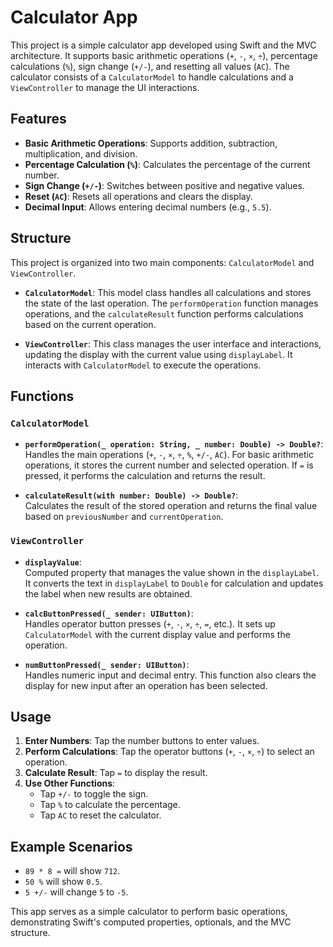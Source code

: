 # Calculator App

This project is a simple calculator app developed using Swift and the MVC architecture. It supports basic arithmetic operations (`+`, `-`, `×`, `÷`), percentage calculations (`%`), sign change (`+/-`), and resetting all values (`AC`). The calculator consists of a `CalculatorModel` to handle calculations and a `ViewController` to manage the UI interactions.

## Features

- **Basic Arithmetic Operations**: Supports addition, subtraction, multiplication, and division.
- **Percentage Calculation (`%`)**: Calculates the percentage of the current number.
- **Sign Change (`+/-`)**: Switches between positive and negative values.
- **Reset (`AC`)**: Resets all operations and clears the display.
- **Decimal Input**: Allows entering decimal numbers (e.g., `5.5`).

## Structure

This project is organized into two main components: `CalculatorModel` and `ViewController`.

- **`CalculatorModel`**: This model class handles all calculations and stores the state of the last operation. The `performOperation` function manages operations, and the `calculateResult` function performs calculations based on the current operation.
  
- **`ViewController`**: This class manages the user interface and interactions, updating the display with the current value using `displayLabel`. It interacts with `CalculatorModel` to execute the operations.

## Functions

### `CalculatorModel`

- **`performOperation(_ operation: String, _ number: Double) -> Double?`**:  
  Handles the main operations (`+`, `-`, `×`, `÷`, `%`, `+/-`, `AC`). For basic arithmetic operations, it stores the current number and selected operation. If `=` is pressed, it performs the calculation and returns the result.

- **`calculateResult(with number: Double) -> Double?`**:  
  Calculates the result of the stored operation and returns the final value based on `previousNumber` and `currentOperation`.

### `ViewController`

- **`displayValue`**:  
  Computed property that manages the value shown in the `displayLabel`. It converts the text in `displayLabel` to `Double` for calculation and updates the label when new results are obtained.

- **`calcButtonPressed(_ sender: UIButton)`**:  
  Handles operator button presses (`+`, `-`, `×`, `÷`, `=`, etc.). It sets up `CalculatorModel` with the current display value and performs the operation.

- **`numButtonPressed(_ sender: UIButton)`**:  
  Handles numeric input and decimal entry. This function also clears the display for new input after an operation has been selected.

## Usage

1. **Enter Numbers**: Tap the number buttons to enter values. 
2. **Perform Calculations**: Tap the operator buttons (`+`, `-`, `×`, `÷`) to select an operation.
3. **Calculate Result**: Tap `=` to display the result.
4. **Use Other Functions**: 
   - Tap `+/-` to toggle the sign.
   - Tap `%` to calculate the percentage.
   - Tap `AC` to reset the calculator.

## Example Scenarios

- `89 * 8 =` will show `712`.
- `50 %` will show `0.5`.
- `5 +/-` will change `5` to `-5`.

This app serves as a simple calculator to perform basic operations, demonstrating Swift's computed properties, optionals, and the MVC structure.
